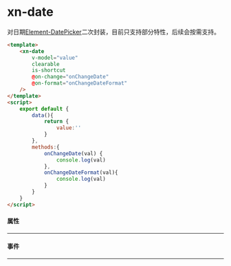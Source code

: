 # xn-date
对日期[Element-DatePicker](https://element.eleme.cn/#/zh-CN/component/date-picker)二次封装，目前只支持部分特性，后续会按需支持。

``` html javascript
<template>
    <xn-date
        v-model="value"
        clearable
        is-shortcut
        @on-change="onChangeDate"
        @on-format="onChangeDateFormat"
    />
</template>
<script>
    export default {
        data(){
            return {
                value:''
            }
        },
        methods:{
            onChangeDate(val) {
                console.log(val)
            },
            onChangeDateFormat(val){
                console.log(val)
            }
        }
    }
</script>
```



#### 属性
---
<api :list="list"></api>

 #### 事件
 ---
 <api :list="list1"></api>

<script>
   export default {
        data(){
            return {
                list:[
                    {query:'v-model',desc:'绑定的数据',type:'array',options:'-',default:'-'},
                    {query:'is-shortcut',desc:'是否显示快捷栏',type:'boolean',options:'true/false',default:'true'},
                    {query:'dsiabled',desc:'是否禁用',type:'boolean',options:'true/false',default:'true'},
                    {query:'readonly',desc:'是否只读',type:'boolean',options:'true/false',default:'true'},
                    {query:'type',desc:'显示类型',type:'string',options:'year/month/date/week/datetime/datetimerange/daterange',default:'daterange'},
                    
                ],
                list1:[
                    {query:'on-change',desc:'选择日期',type:'function',options:'-',default:'-'},
                    
                    {query:'on-format',desc:'选择日期（会返回一个start，end的对象）',type:'function',options:'-',default:'-'},
                ]
            }
        }
    }
</script>